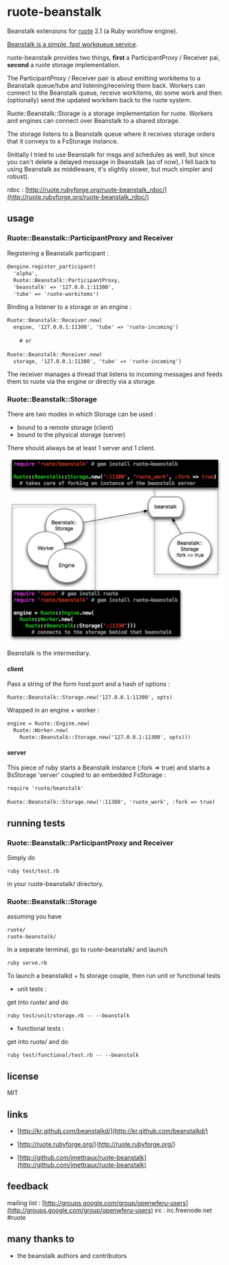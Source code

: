 
# ruote-beanstalk

Beanstalk extensions for [ruote](http://ruote.rubyforge.org) 2.1 (a Ruby workflow engine).

[Beanstalk is a simple, fast workqueue service](http://kr.github.com/beanstalkd/).

ruote-beanstalk provides two things, **first** a ParticipantProxy / Receiver pai, **second** a ruote storage implementation.

The ParticipantProxy / Receiver pair is about emitting workitems to a Beanstalk queue/tube and listening/receiving them back. Workers can connect to the Beanstalk queue, receive workitems, do some work and then (optionally) send the updated workitem back to the ruote system.

Ruote::Beanstalk::Storage is a storage implementation for ruote. Workers and engines can connect over Beanstalk to a shared storage.

The storage listens to a Beanstalk queue where it receives storage orders that it conveys to a FsStorage instance.

(Initially I tried to use Beanstalk for msgs and schedules as well, but since you can't delete a delayed message in Beanstalk (as of now), I fell back to using Beanstalk as middleware, it's slightly slower, but much simpler and robust).

rdoc : [http://ruote.rubyforge.org/ruote-beanstalk_rdoc/](http://ruote.rubyforge.org/ruote-beanstalk_rdoc/)


## usage

### Ruote::Beanstalk::ParticipantProxy and Receiver

Registering a Beanstalk participant :

    @engine.register_participant(
      'alpha',
      Ruote::Beanstalk::ParticipantProxy,
      'beanstalk' => '127.0.0.1:11300',
      'tube' => 'ruote-workitems')


Binding a listener to a storage or an engine :

    Ruote::Beanstalk::Receiver.new(
      engine, '127.0.0.1:11300', 'tube' => 'ruote-incoming')

        # or

    Ruote::Beanstalk::Receiver.new(
      storage, '127.0.0.1:11300', 'tube' => 'ruote-incoming')

The receiver manages a thread that listens to incoming messages and feeds them to ruote via the engine or directly via a storage.


### Ruote::Beanstalk::Storage

There are two modes in which Storage can be used :

* bound to a remote storage (client)
* bound to the physical storage (server)

There should always be at least 1 server and 1 client.

<a href="http://github.com/jmettraux/ruote-beanstalk/raw/ruote2.1/doc/storages.png"><img src="http://github.com/jmettraux/ruote-beanstalk/raw/ruote2.1/doc/storages.png" /></a>

Beanstalk is the intermediary.


#### client

Pass a string of the form host:port and a hash of options :

    Ruote::Beanstalk::Storage.new('127.0.0.1:11300', opts)

Wrapped in an engine + worker :

    engine = Ruote::Engine.new(
      Ruote::Worker.new(
        Ruote::Beanstalk::Storage.new('127.0.0.1:11300', opts)))

#### server

This piece of ruby starts a Beanstalk instance (:fork => true) and starts a BsStorage 'server' coupled to an embedded FsStorage :

    require 'ruote/beanstalk'

    Ruote::Beanstalk::Storage.new(':11300', 'ruote_work', :fork => true)


## running tests

### Ruote::Beanstalk::ParticipantProxy and Receiver

Simply do

    ruby test/test.rb

in your ruote-beanstalk/ directory.


### Ruote::Beanstalk::Storage

assuming you have

    ruote/
    ruote-beanstalk/

In a separate terminal, go to ruote-beanstalk/ and launch

    ruby serve.rb

To launch a beanstalkd + fs storage couple, then run unit or functional tests


* unit tests :

get into ruote/ and do

    ruby test/unit/storage.rb -- --beanstalk

* functional tests :

get into ruote/ and do

    ruby test/functional/test.rb -- --beanstalk


## license

MIT


## links

* [http://kr.github.com/beanstalkd/](http://kr.github.com/beanstalkd/)

* [http://ruote.rubyforge.org/)(http://ruote.rubyforge.org/)
* [http://github.com/jmettraux/ruote-beanstalk](http://github.com/jmettraux/ruote-beanstalk)


## feedback

mailing list : [http://groups.google.com/group/openwferu-users](http://groups.google.com/group/openwferu-users)
irc : irc.freenode.net #ruote


## many thanks to

- the beanstalk authors and contributors

